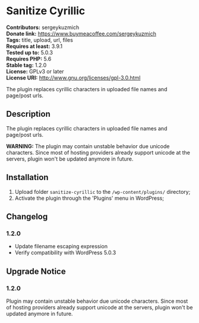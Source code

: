 # Sanitize Cyrillic #
**Contributors:** sergeykuzmich  
**Donate link:** https://www.buymeacoffee.com/sergeykuzmich  
**Tags:** title, upload, url, files  
**Requires at least:** 3.9.1  
**Tested up to:** 5.0.3  
**Requires PHP:** 5.6  
**Stable tag:** 1.2.0  
**License:** GPLv3 or later  
**License URI:** http://www.gnu.org/licenses/gpl-3.0.html  

The plugin replaces cyrillic characters in uploaded file names and page/post urls.

## Description ##

The plugin replaces cyrillic characters in uploaded file names and page/post urls.

**WARNING:** The plugin may contain unstable behavior due unicode characters. Since most of hosting providers already support unicode at the servers, plugin won't be updated anymore in future.

## Installation ##

1. Upload folder `sanitize-cyrillic` to the `/wp-content/plugins/` directory;
2. Activate the plugin through the 'Plugins' menu in WordPress;

## Changelog ##

### 1.2.0 ###

* Update filename escaping expression
* Verify compatibility with WordPress 5.0.3

## Upgrade Notice ##

### 1.2.0 ###
Plugin may contain unstable behavior due unicode characters. Since most of hosting providers already support unicode at the servers, plugin won't be updated anymore in future.
